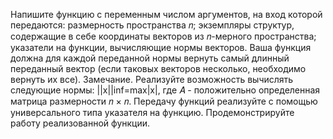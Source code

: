 Напишите функцию с переменным числом аргументов, на вход которой передаются:
размерность пространства 𝑛; экземпляры структур, содержащие в себе координаты
векторов из 𝑛-мерного пространства; указатели на функции, вычисляющие нормы
векторов. Ваша функция должна для каждой переданной нормы вернуть самый
длинный переданный вектор (если таковых векторов несколько, необходимо вернуть их
все).
Замечание. Реализуйте возможность вычислять следующие нормы:
||x||inf=max|x|,
где 𝐴 - положительно определенная матрица размерности 𝑛 × 𝑛. Передачу функций
реализуйте с помощью универсального типа указателя на функцию.
Продемонстрируйте работу реализованной функции.